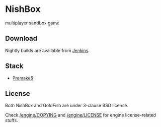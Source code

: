 # NishBox

multiplayer sandbox game

## Download

Nightly builds are available from [Jenkins](https://j.nishi.boats/job/NishBox/job/master/).

## Stack
 - [Premake5](https://premake.github.io)

## License

Both NishBox and GoldFish are under 3-clause BSD license.

Check [/engine/COPYING](/engine/COPYING) and [/engine/LICENSE](/engine/LICENSE) for engine license-related stuffs.
